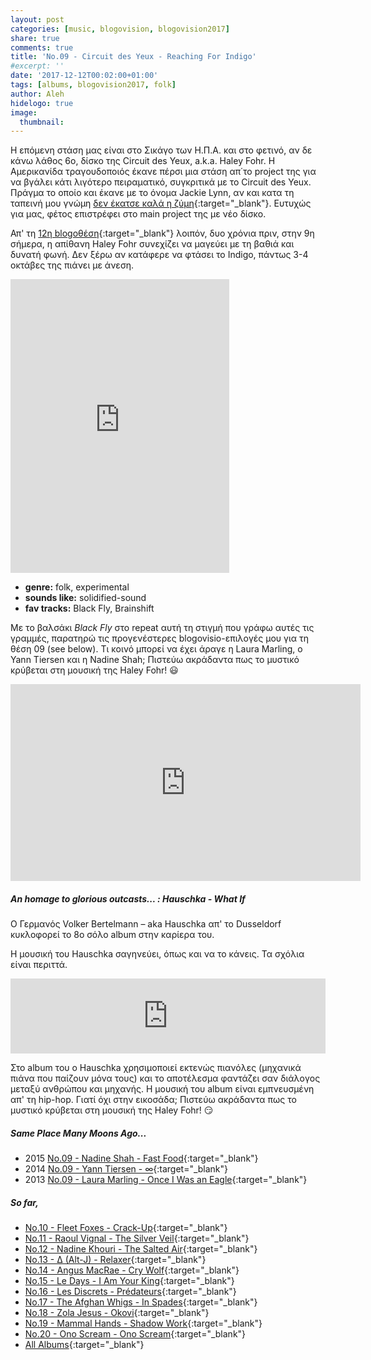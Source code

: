 ```yaml
---
layout: post
categories: [music, blogovision, blogovision2017]
share: true
comments: true
title: 'No.09 - Circuit des Yeux - Reaching For Indigo'
#excerpt: ''
date: '2017-12-12T00:02:00+01:00'
tags: [albums, blogovision2017, folk]
author: Aleh
hidelogo: true
image:
  thumbnail:
---
```

Η επόμενη στάση μας είναι στo Σικάγο των Η.Π.Α. και στο φετινό, αν δε κάνω λάθος 6ο, δίσκο της Circuit des Yeux, a.k.a. Haley Fohr. Η Αμερικανίδα τραγουδοποιός έκανε πέρσι μια στάση απ΄το project της για να βγάλει κάτι λιγότερο πειραματικό, συγκριτικά με το Circuit des Yeux. Πράγμα το οποίο και έκανε με το όνομα Jackie Lynn, αν και κατα τη ταπεινή μου γνώμη [δεν έκατσε καλά η ζύμη](https://www.youtube.com/watch?v=brrZmekU-Aw){:target="_blank"}. Ευτυχώς για μας, φέτος επιστρέφει στο main project της με νέο δίσκο.

Απ' τη [12η blogoθέση](http://themicronaut.github.io/music/blogovision/blogovision2015/blogovision2015-no12/){:target="_blank"} λοιπόν, δυο χρόνια πριν, στην 9η σήμερα, η απίθανη Haley Fohr συνεχίζει να μαγεύει με τη βαθιά και δυνατή φωνή. Δεν ξέρω αν κατάφερε να φτάσει το Indigo, πάντως 3-4 οκτάβες της πιάνει με άνεση.

<iframe style="border: 0; width: 350px; height: 470px;" src="https://bandcamp.com/EmbeddedPlayer/album=1064051421/size=large/bgcol=ffffff/linkcol=0687f5/tracklist=false/track=2855097354/transparent=true/" seamless><a href="http://circuitdesyeux.bandcamp.com/album/reaching-for-indigo">Reaching For Indigo by Circuit des Yeux</a></iframe>

* **genre:** folk, experimental
* **sounds like:** solidified-sound
* **fav tracks:** Black Fly, Brainshift

Με το βαλσάκι *Black Fly* στο repeat αυτή τη στιγμή που γράφω αυτές τις γραμμές, παρατηρώ τις προγενέστερες blogovisio-επιλογές μου για τη θέση 09 (see below). Τι κοινό μπορεί να έχει άραγε η Laura Marling, ο Yann Tiersen και η Nadine Shah; Πιστεύω ακράδαντα πως το μυστικό κρύβεται στη μουσική της Haley Fohr! :smiley:

<iframe width="560" height="315" src="https://www.youtube.com/embed/hy73R70-L-o?rel=0" frameborder="0" gesture="media" allow="encrypted-media" allowfullscreen></iframe>

<div class="text-divider"></div>

##### <i class="fa fa-hand-o-right"></i> An homage to glorious outcasts... : Hauschka - What If
Ο Γερμανός Volker Bertelmann – aka Hauschka απ' το Dusseldorf κυκλοφορεί το 8ο σόλο album στην καρίερα του. 

Η μουσική του Hauschka σαγηνεύει, όπως και να το κάνεις. Τα σχόλια είναι περιττά.

<iframe style="border: 0; width: 100%; height: 120px;" src="https://bandcamp.com/EmbeddedPlayer/album=1802752658/size=large/bgcol=ffffff/linkcol=0687f5/tracklist=false/artwork=small/track=2762037186/transparent=true/" seamless><a href="http://hauschka.bandcamp.com/album/what-if">What If by Hauschka</a></iframe>

Στο album του ο Hauschka χρησιμοποιεί εκτενώς πιανόλες (μηχανικά πιάνα που παίζουν μόνα τους) και το αποτέλεσμα φαντάζει σαν διάλογος μεταξύ ανθρώπου και μηχανής. Η μουσική του album είναι εμπνευσμένη απ' τη hip-hop. Γιατί όχι στην εικοσάδα; Πιστεύω ακράδαντα πως το μυστικό κρύβεται στη μουσική της Haley Fohr! :smirk:

##### <i class="fa fa-hand-o-right"></i> Same Place Many Moons Ago...

* 2015 [No.09 - Nadine Shah - Fast Food](/music/blogovision/blogovision2015/blogovision2015-no09/){:target="_blank"}
* 2014 [No.09 - Yann Tiersen - ∞](/music/blogovision/blogovision2014/blogovision2014-no09/){:target="_blank"}
* 2013 [No.09 - Laura Marling - Once I Was an Eagle](/music/blogovision/blogovision2013/blogovision2013-no09/){:target="_blank"}

##### <i class="fa fa-hand-o-right"></i> So far,

* [No.10 - Fleet Foxes - Crack-Up](/music/blogovision/blogovision2017/no10/){:target="_blank"}
* [No.11 - Raoul Vignal - The Silver Veil](/music/blogovision/blogovision2017/no11/){:target="_blank"}
* [No.12 - Nadine Khouri - The Salted Air](/music/blogovision/blogovision2017/no12/){:target="_blank"}
* [No.13 - ∆ (Alt-J) - Relaxer](/music/blogovision/blogovision2017/no13/){:target="_blank"}
* [No.14 - Angus MacRae - Cry Wolf](/music/blogovision/blogovision2017/no14/){:target="_blank"}
* [No.15 - Le Days - I Am Your King](/music/blogovision/blogovision2017/no15/){:target="_blank"}
* [No.16 - Les Discrets - Prédateurs](/music/blogovision/blogovision2017/no16/){:target="_blank"}
* [No.17 - The Afghan Whigs - In Spades](/music/blogovision/blogovision2017/no17/){:target="_blank"}
* [No.18 - Zola Jesus - Okovi](/music/blogovision/blogovision2017/no18/){:target="_blank"}
* [No.19 - Mammal Hands - Shadow Work](/music/blogovision/blogovision2017/no19/){:target="_blank"}
* [No.20 - Ono Scream - Ono Scream](/music/blogovision/blogovision2017/no20/){:target="_blank"}
* [All Albums](/music/new-albums-2017/){:target="_blank"}